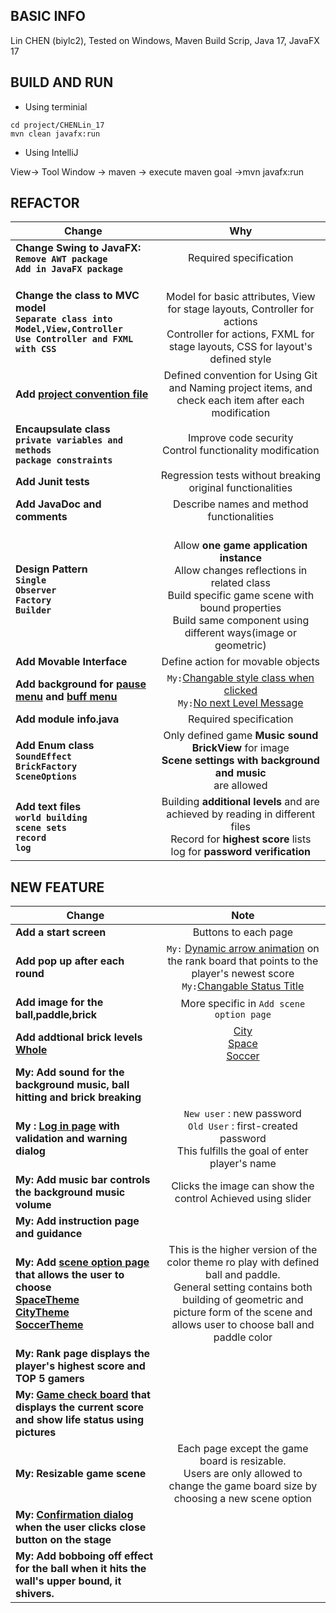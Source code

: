 ## BASIC INFO
Lin CHEN (biylc2), Tested on Windows, Maven Build Scrip, Java 17, JavaFX 17
## BUILD AND RUN
- Using terminial
```
cd project/CHENLin_17
mvn clean javafx:run
```
- Using IntelliJ <br>

 View-> Tool Window -> maven -> execute maven goal ->mvn javafx:run

## REFACTOR 
| Change | Why |
|----------|:-------------:|
| <b>Change Swing to JavaFX:<br> `Remove AWT package`<br> `Add in JavaFX package` |Required specification|
|<b> Change the class to MVC model<br>`Separate class into Model,View,Controller` <br> `Use Controller and FXML with CSS` |<br> Model for basic attributes, View for stage layouts, Controller for actions <br> Controller for actions, FXML for stage layouts, CSS for layout's defined style |
|<b> Add [project convention file](https://projects.cs.nott.ac.uk/biylc2/comp2013linchen/-/blob/main/ProjectBasicInfo.md)| Defined convention for Using Git and Naming project items, and check each item after each modification |
|<b> Encaupsulate class<br> `private variables and methods` <br> `package constraints`| Improve code security<br>Control functionality modification |
| <b> Add Junit tests |Regression tests without breaking original functionalities |
| <b> Add JavaDoc and comments | Describe names and method functionalities |
| <b> Design Pattern <br>`Single`<br> `Observer`<br>`Factory`<br>`Builder`| <br> Allow <b>one game application instance</b> <br> Allow changes reflections in related class <br> Build specific game scene with bound properties <br> Build same component using different ways(image or geometric) |
| <b> Add Movable Interface| Define action for movable objects|
| <b> Add background for [pause menu](project/CHENLin_17/src/main/resources/project/chenlin_17/Pictures/pauseMenu.png) and [buff menu](project/CHENLin_17/src/main/resources/project/chenlin_17/Pictures/debugMenu.png)| `My:`[Changable style class when clicked](project/CHENLin_17/src/main/resources/project/chenlin_17/Pictures/changableStyle.png)<br>`My:`[No next Level Message](project/CHENLin_17/src/main/resources/project/chenlin_17/Pictures/nextLevelWarning.png)|
| <b> Add module info.java | Required specification |
| <b> Add Enum class `SoundEffect` <br>`BrickFactory`<br> `SceneOptions`<br>| Only defined game <b>Music sound </b><br><b> BrickView</b> for image<br><b> Scene settings with background and music</b><br> are allowed|
| <b> Add text files<br>`world building`<br>`scene sets` <br> `record`<br>`log`|Building <b>additional levels </b>and  are achieved by reading in different files<br> Record for<b> highest score </b>lists <br> log for <b>password verification</b>|
## NEW FEATURE
|Change | Note |
|----------|:-------------:|
|<b> Add a start screen| Buttons to each page|
|<b> Add pop up after each round|`My:` [Dynamic arrow animation](project/CHENLin_17/src/main/resources/project/chenlin_17/Pictures/arrowTransition.png) on the rank board that points to the player's newest score<br> `My:`[Changable Status Title](project/CHENLin_17/src/main/resources/project/chenlin_17/Pictures/Win.png)|
|<b> Add image for the ball,paddle,brick| More specific in `Add scene option page` |
|<b>Add addtional brick levels [Whole](https://projects.cs.nott.ac.uk/biylc2/comp2013linchen/-/issues/19)<br>|[City](project/CHENLin_17/src/main/resources/project/chenlin_17/Pictures/cityLevel.png)<br>[Space](project/CHENLin_17/src/main/resources/project/chenlin_17/Pictures/spaceLevel.png)<br>[Soccer](project/CHENLin_17/src/main/resources/project/chenlin_17/Pictures/soccerLevel.png)|
|<b> My: Add sound for the background music, ball hitting and brick breaking| |
|<b>My : [Log in page](project/CHENLin_17/src/main/resources/project/chenlin_17/Pictures/spaceSetting.png) with validation and warning dialog| `New user` : new password <br> `Old User` : first-created password<br> This fulfills the goal of enter player's name|
|<b> My: Add music bar controls the background music volume|Clicks the image can show the control Achieved using slider|
|<b> My: Add instruction page and guidance||
|<b>My: Add [scene option page](project/CHENLin_17/src/main/resources/project/chenlin_17/Pictures/modeChoose.png) that allows the user to choose <br> [SpaceTheme](project/CHENLin_17/src/main/resources/project/chenlin_17/Pictures/spaceSetting.png)<br> [CityTheme](project/CHENLin_17/src/main/resources/project/chenlin_17/Pictures/citySetting.png)<br> [SoccerTheme](project/CHENLin_17/src/main/resources/project/chenlin_17/Pictures/soccerSetting.png)<br> |This is the higher version of the color theme ro play with defined ball and paddle.<br>General setting contains both building of geometric and picture form of the scene and allows user to choose ball and paddle color|
|<b>My: Rank page displays the player's  highest score and TOP 5 gamers||
|<b>My: [Game check board](project/CHENLin_17/src/main/resources/project/chenlin_17/Pictures/checkBoard.png) that displays the current score and show life status using pictures||
|<b>My: Resizable game scene|Each page except the game board is resizable. <br> Users are only allowed to change the game board size by choosing a new scene option|
|<b> My: [Confirmation dialog](project/CHENLin_17/src/main/resources/project/chenlin_17/Pictures/confirmation.png)  when the user clicks close button on the stage||
|<b> My: Add bobboing off effect for the ball when it hits the wall's upper bound, it shivers.||
